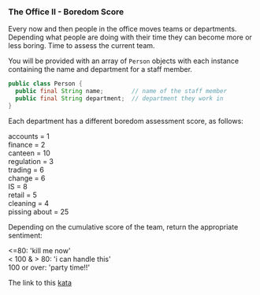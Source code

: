 ### The Office II - Boredom Score

Every now and then people in the office moves teams or departments. Depending what people are doing with their time they can become more or less boring. Time to assess the current team.

You will be provided with an array of `Person` objects with each instance containing the name and department for a staff member.
```java
public class Person {
  public final String name;        // name of the staff member
  public final String department;  // department they work in
}
```
Each department has a different boredom assessment score, as follows:

accounts = 1  
finance = 2  
canteen = 10  
regulation = 3  
trading = 6  
change = 6  
IS = 8  
retail = 5  
cleaning = 4  
pissing about = 25  

Depending on the cumulative score of the team, return the appropriate sentiment:

<=80: 'kill me now'  
< 100 & > 80: 'i can handle this'  
100 or over: 'party time!!'  

The link to this [kata](https://www.codewars.com/kata/the-office-ii-boredom-score/java)
